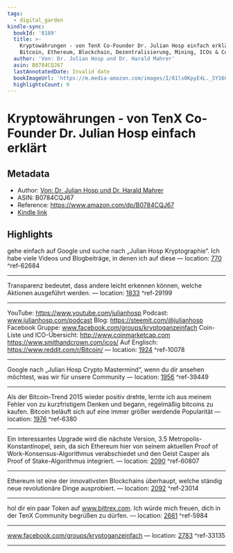 ```yaml
---
tags:
  - digital_garden
kindle-sync:
  bookId: '8189'
  title: >-
    Kryptowährungen - von TenX Co-Founder Dr. Julian Hosp einfach erklärt:
    Bitcoin, Ethereum, Blockchain, Dezentralisierung, Mining, ICOs & Co.
  author: 'Von: Dr. Julian Hosp und Dr. Harald Mahrer'
  asin: B0784CQJ67
  lastAnnotatedDate: Invalid date
  bookImageUrl: 'https://m.media-amazon.com/images/I/81ls0KpyE4L._SY160.jpg'
  highlightsCount: 9
---
```

# Kryptowährungen - von TenX Co-Founder Dr. Julian Hosp einfach erklärt
## Metadata
* Author: [Von: Dr. Julian Hosp und Dr. Harald Mahrer](https://www.amazon.comundefined)
* ASIN: B0784CQJ67
* Reference: https://www.amazon.com/dp/B0784CQJ67
* [Kindle link](kindle://book?action=open&asin=B0784CQJ67)

## Highlights
gehe einfach auf Google und suche nach „Julian Hosp Kryptographie“. Ich habe viele Videos und Blogbeiträge, in denen ich auf diese — location: [770](kindle://book?action=open&asin=B0784CQJ67&location=770) ^ref-62684

---
Transparenz bedeutet, dass andere leicht erkennen können, welche Aktionen ausgeführt werden. — location: [1833](kindle://book?action=open&asin=B0784CQJ67&location=1833) ^ref-29199

---
YouTube: https://www.youtube.com/julianhosp Podcast: www.julianhosp.com/podcast Blog: https://steemit.com/@julianhosp Facebook Gruppe: www.facebook.com/groups/kryptoganzeinfach Coin-Liste und ICO-Übersicht: http://www.coinmarketcap.com https://www.smithandcrown.com/icos/ Auf Englisch: https://www.reddit.com/r/Bitcoin/ — location: [1924](kindle://book?action=open&asin=B0784CQJ67&location=1924) ^ref-10078

---
Google nach „Julian Hosp Crypto Mastermind“, wenn du dir ansehen möchtest, was wir für unsere Community — location: [1956](kindle://book?action=open&asin=B0784CQJ67&location=1956) ^ref-39449

---
Als der Bitcoin-Trend 2015 wieder positiv drehte, lernte ich aus meinem Fehler von zu kurzfristigem Denken und begann, regelmäßig bitcoins zu kaufen. Bitcoin beläuft sich auf eine immer größer werdende Popularität — location: [1976](kindle://book?action=open&asin=B0784CQJ67&location=1976) ^ref-6380

---
Ein interessantes Upgrade wird die nächste Version, 3.5 Metropolis-Konstantinopel, sein, da sich Ethereum hier von seinem aktuellen Proof of Work-Konsensus-Algorithmus verabschiedet und den Geist Casper als Proof of Stake-Algorithmus integriert. — location: [2090](kindle://book?action=open&asin=B0784CQJ67&location=2090) ^ref-60807

---
Ethereum ist eine der innovativsten Blockchains überhaupt, welche ständig neue revolutionäre Dinge ausprobiert. — location: [2092](kindle://book?action=open&asin=B0784CQJ67&location=2092) ^ref-23014

---
hol dir ein paar Token auf www.bittrex.com. Ich würde mich freuen, dich in der TenX Community begrüßen zu dürfen. — location: [2661](kindle://book?action=open&asin=B0784CQJ67&location=2661) ^ref-5984

---
www.facebook.com/groups/kryptoganzeinfach — location: [2783](kindle://book?action=open&asin=B0784CQJ67&location=2783) ^ref-33135

---
